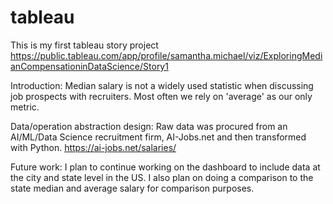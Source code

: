 # tableau
This is my first tableau story project
https://public.tableau.com/app/profile/samantha.michael/viz/ExploringMedianCompensationinDataScience/Story1

Introduction: 
Median salary is not a widely used statistic when discussing job prospects with recruiters. Most often we rely on 'average' as our only metric. 


Data/operation abstraction design:
Raw data was procured from an AI/ML/Data Science recruitment firm, AI-Jobs.net and then transformed with Python.
https://ai-jobs.net/salaries/

Future work:
I plan to continue working on the dashboard to include data at the city and state level in the US. I also plan on doing a comparison to the state median and average salary for comparison purposes.






